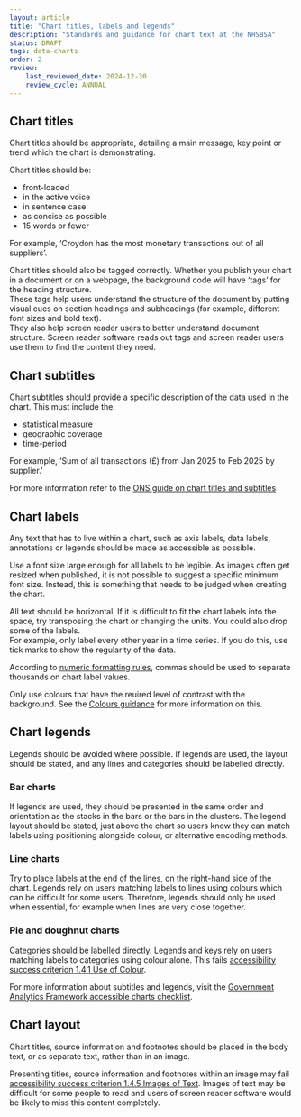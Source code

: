 ```yaml
---
layout: article
title: "Chart titles, labels and legends"
description: "Standards and guidance for chart text at the NHSBSA"
status: DRAFT
tags: data-charts
order: 2
review:
    last_reviewed_date: 2024-12-30
    review_cycle: ANNUAL
---
```

## Chart titles  
  
Chart titles should be appropriate, detailing a main message, key point or trend which the chart is demonstrating.  
  
Chart titles should be: 

- front-loaded 
- in the active voice 
- in sentence case 
- as concise as possible 
- 15 words or fewer  
  
For example, ‘Croydon has the most monetary transactions out of all suppliers’.  
  
Chart titles should also be tagged correctly. Whether you publish your chart in a document or on a webpage, the background code will have ‘tags’ for the heading structure.  
These tags help users understand the structure of the document by putting visual cues on section headings and subheadings (for example, different font sizes and bold text).  
They also help screen reader users to better understand document structure. Screen reader software reads out tags and screen reader users use them to find the content they need.  
  
## Chart subtitles  
  
Chart subtitles should provide a specific description of the data used in the chart. This must include the: 

- statistical measure 
- geographic coverage 
- time-period  
  
For example, ‘Sum of all transactions (£) from Jan 2025 to Feb 2025 by supplier.’  
  
For more information refer to the [ONS guide on chart titles and subtitles][titles 1]  
  
## Chart labels  
  
Any text that has to live within a chart, such as axis labels, data labels, annotations or legends should be made as accessible as possible.  
  
Use a font size large enough for all labels to be legible. As images often get resized when published, it is not possible to suggest a specific minimum font size. Instead, this is something that needs to be judged when creating the chart.  
  
All text should be horizontal. If it is difficult to fit the chart labels into the space, try transposing the chart or changing the units. You could also drop some of the labels.  
For example, only label every other year in a time series. If you do this, use tick marks to show the regularity of the data.  
  
According to [numeric formatting rules][titles 2], commas should be used to separate thousands on chart label values.  
  
Only use colours that have the reuired level of contrast with the background. See the [Colours guidance](../colour/colour-guidance.md) for more information on this.  
  
## Chart legends  
  
Legends should be avoided where possible. If legends are used, the layout should be stated, and any lines and categories should be labelled directly.  
  
### Bar charts  
If legends are used, they should be presented in the same order and orientation as the stacks in the bars or the bars in the clusters. The legend layout should be stated, just above the chart so users know they can match labels using positioning alongside colour, or alternative encoding methods.  
  
### Line charts  
Try to place labels at the end of the lines, on the right-hand side of the chart. Legends rely on users matching labels to lines using colours which can be difficult for some users. Therefore, legends should only be used when essential, for example when lines are very close together.  
  
### Pie and doughnut charts  
Categories should be labelled directly. Legends and keys rely on users matching labels to categories using colour alone. This fails [accessibility success criterion 1.4.1 Use of Colour][titles 4].  
  
For more information about subtitles and legends, visit the [Government Analytics Framework accessible charts checklist][titles 3].  
  
## Chart layout  
  
Chart titles, source information and footnotes should be placed in the body text, or as separate text, rather than in an image.  
  
Presenting titles, source information and footnotes within an image may fail [accessibility success criterion 1.4.5 Images of Text][titles 5]. Images of text may be difficult for some people to read and users of screen reader software would be likely to miss this content completely. 

[titles 1]: https://service-manual.ons.gov.uk/data-visualisation/guidance/chart-text#chart-titles
[titles 2]: https://nhsbsauk.sharepoint.com/sites/DigitalContentDesignTeam/SitePages/NHSBSA-digital-style-guide-and-standards.aspx#numbers%2C-dates-and-times
[titles 3]: https://analysisfunction.civilservice.gov.uk/policy-store/charts-a-checklist/
[titles 4]: https://www.w3.org/TR/WCAG22/#use-of-color
[titles 5]: https://www.w3.org/TR/WCAG22/#images-of-text